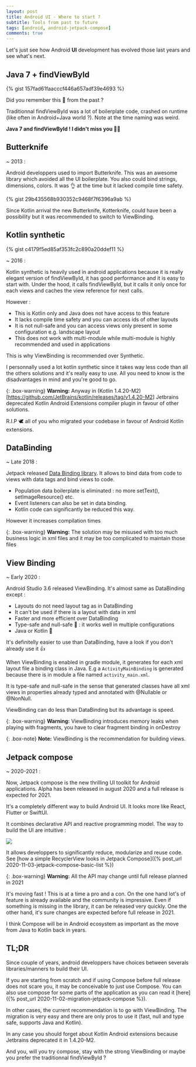 ```yaml
---
layout: post
title: Android UI - Where to start ?
subtitle: Tools from past to future
tags: [android, android-jetpack-compose]
comments: true
---
```

 
Let's just see how Android **UI** development has evolved those last years and see what's next.

## Java 7 + findViewById

{% gist 157fad61faacccf446a657adf39e4693 %} 
   
Did you remember this 👻 from the past ? 
  
Traditionnal findViewById was a lot of boilerplate code, crashed on runtime (like often in Android+Java world ?). 
Note at the time naming was weird.

**Java 7 and findViewById ! I didn't miss you 🙅‍♂️**

## Butterknife

~ 2013 :

Android developpers used to import Butterknife. This was an awesome library which avoided all the UI boilerplate. 
You also could bind strings, dimensions, colors. It was 👌 at the time but it lacked compile time safety.
 
{% gist 29b435568b930352c9468f7f6396a9ab %} 
    
Since Kotlin arrival the new Butterknife, Kotterknife, could have been a possibility but it was recommended to switch to ViewBinding.

## Kotlin synthetic

{% gist c4179f5ed85af353fc2c890a20ddef11 %}  

~ 2016 :

Kotlin synthetic is heavily used in android applications because it is really elegant version of findViewById, 
it has good performance and it is easy to start with. 
Under the hood, it calls findViewById, but it calls it only once for each views and caches 
the view reference for next calls.

However :
- This is Kotlin only and Java does not have access to this feature
- It lacks compile time safety and you can access ids of other layouts
- It is not null-safe and you can access views only present in some configuration e.g. landscape layout
- This does not work with multi-module while multi-module is highly recommended and used in applications

This is why ViewBinding is recommended over Synthetic.

I personnally used a lot kotlin synthetic since it takes way less code than all the others solutions and it's really easy to use.
All you need to know is the disadvantages in mind and you're good to go.
 
{: .box-warning}
**Warning:** Anyway in (Kotlin 1.4.20-M2)[https://github.com/JetBrains/kotlin/releases/tag/v1.4.20-M2] Jetbrains deprecated Kotlin Android Extensions compiler plugin in favour of other solutions.
 
R.I.P 🕊️ all of you who migrated your codebase in favour of Android Kotlin extensions.

## DataBinding

~ Late 2018 :

Jetpack released [Data Binding library](https://developer.android.com/topic/libraries/data-binding). 
It allows to bind data from code to views with data tags and bind views to code.
- Population data boilerplate is eliminated : no more setText(), setImageResource() etc. 
- Event listeners can also be set in data binding.
- Kotlin code can significantly be reduced this way.
 
However it increases compilation times 

{: .box-warning}
**Warning:** The solution may be misused with too much business logic in xml files and it may be too complicated to maintain those files 

## View Binding

~ Early 2020 :

Android Studio 3.6 released ViewBinding. 
It's almost same as DataBinding except : 
- Layouts do not need layout tag as in DataBinding
- It can't be used if there is a layout with data in xml
- Faster and more efficient over DataBinding
- Type-safe and null-safe 💪 : it works well in multiple configurations
- Java or Kotlin 🙏

It's definitelly easier to use than DataBinding, have a look if you don't already use it 👍
 
When ViewBinding is enabled in gradle module, it generates for each xml layout file a binding class in Java.
E.g a `ActivityMainBinding` is generated because there is in module a file named `activity_main.xml`.

It is type-safe and null-safe in the sense that generated classes have all xml views in properties already typed and annotated with @Nullable or @NonNull.

ViewBinding can do less than DataBinding but its advantage is speed.
   
{: .box-warning}
**Warning:** ViewBinding introduces memory leaks when playing with fragments, you have to clear fragment binding in onDestroy

{: .box-note}
**Note:** ViewBinding is the recommendation for building views.

## Jetpack compose 

~ 2020-2021 :

Now, Jetpack compose is the new thrilling UI toolkit for Android applications. 
Alpha has been released in august 2020 and a full release is expected for 2021.

It's a completely different way to build Android UI.
It looks more like React, Flutter or SwiftUI. 
 
It combines declarative API and reactive programming model.
The way to build the UI are intuitive :

![](https://1.bp.blogspot.com/-cxPO9bE5QT4/X0Vw6rOOAAI/AAAAAAAAPjg/UmpOu9X6wHMUFaEjuJEdfOcOcwuKEefTwCLcBGAsYHQ/s1600/Screen%2BShot%2B2019-05-06%2Bat%2B9.48.28%2BAM.png)
  
It allows developpers to significantly reduce, modularize and reuse code.
See [how a simple RecyclerView looks in Jetpack Compose]({% post_url 2020-11-03-jetpack-compose-basic-list %})

{: .box-warning}
**Warning:** All the API may change until full release planned in 2021

It's moving fast ! This is at a time a pro and a con.
On the one hand lot's of feature is already available and the community is impressive.
Even if something is missing in the library, it can be released very quickly. 
One the other hand, it's sure changes are expected before full release in 2021.

I think Compose will be in Android ecosystem as important as the move from Java to Kotlin back in years.

## TL;DR

Since couple of years, android developpers have choices between severals libraries/manners to build their UI. 

If you are starting from scratch and if using Compose before full release does not scare you, it may be conceivable 
to just use Compose. 
You can also use compose for some parts of the application as you can read it [here]({% post_url 2020-11-02-migration-jetpack-compose %}).

In other cases, the current recommendation is to go with ViewBinding. 
The migration is very easy and there are only pros to use it (fast, null and type safe, supports Java and Kotlin).

In any case you should forget about Kotlin Android extensions because Jetbrains deprecated it in 1.4.20-M2.

And you, will you try compose, stay with the strong ViewBinding or maybe you prefer the traditionnal findViewById ?
